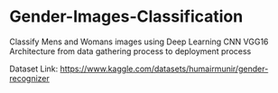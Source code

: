 # Gender-Images-Classification
Classify Mens and Womans images using Deep Learning CNN VGG16 Architecture from data gathering process to deployment process

Dataset Link: https://www.kaggle.com/datasets/humairmunir/gender-recognizer
